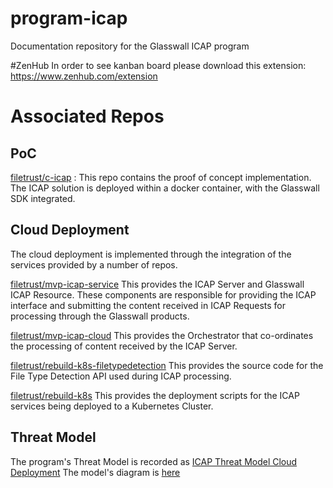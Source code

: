 # program-icap
Documentation repository for the Glasswall ICAP program

#ZenHub
In order to see kanban board please download this extension: https://www.zenhub.com/extension

# Associated Repos

## PoC
[filetrust/c-icap](https://github.com/filetrust/c-icap) : This repo contains the proof of concept implementation. The ICAP solution is deployed within a docker container, with the Glasswall SDK integrated.

## Cloud Deployment
The cloud deployment is implemented through the integration of the services provided by a number of repos.

[filetrust/mvp-icap-service](https://github.com/filetrust/mvp-icap-service) This provides the ICAP Server and Glasswall ICAP Resource. These components are responsible for providing the ICAP interface and submitting the content received in ICAP Requests for processing through the Glasswall products.

[filetrust/mvp-icap-cloud](https://github.com/filetrust/mvp-icap-cloud) This provides the Orchestrator that co-ordinates the processing of content received by the ICAP Server.

[filetrust/rebuild-k8s-filetypedetection](https://github.com/filetrust/rebuild-k8s-filetypedetection) This provides the source code for the File Type Detection API used during ICAP processing.

[filetrust/rebuild-k8s](https://github.com/filetrust/rebuild-k8s) This provides the deployment scripts for the ICAP services being deployed to a Kubernetes Cluster.

## Threat Model
The program's Threat Model is recorded as [ICAP Threat Model Cloud Deployment](https://glasswall.atlassian.net/browse/THREATMODL-3)
The model's diagram is [here](https://app.lucidchart.com/invitations/accept/43e0cb76-052f-486c-8bfd-166f4ad4ea4f)
